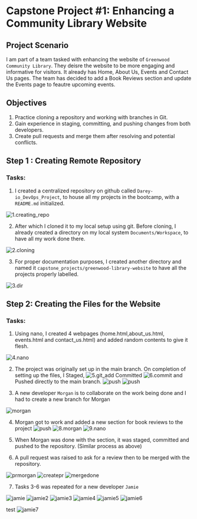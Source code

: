 # Capstone Project #1: Enhancing a Community Library Website

## Project Scenario

I am part of a team tasked with enhancing the website of `Greenwood Community Library`. They deisre the website to be more engaging and informative for visitors. It already has Home, About Us, Events and Contact Us pages. The team has decided to add a Book Reviews section and update the Events page to feautre upcoming events. 

## Objectives 
1. Practice cloning a repository and working with branches in Git.
2. Gain experience in staging, committing, and pushing changes from both developers.
3. Create pull requests and merge them after resolving and potential conflicts. 

## Step 1 : Creating Remote Repository 
### Tasks:
1. I created a centralized repository on github called `Darey-io_DevOps_Project`, to house all my projects in the bootcamp, with a `README.md` initialized. 

![1.creating_repo](./img/1.creating_repo.png)

2. After which I cloned it to my local setup using git. Before cloning, I already created a directory on my local system `Documents/Workspace`, to have all my work done there. 

![2.cloning](./img/2.cloning.png)

3. For proper documentation purposes, I created another directory  and named it `capstone_projects/greenwood-library-website` to have all the projects properly labelled. 

![3.dir](./img/4.dire.png)

## Step 2: Creating the Files for the Website

### Tasks:

1. Using nano, I created 4 webpages (home.html,about_us.html, events.html and contact_us.html) and added random contents to give it flesh. 

![4.nano](./img/6.nano.png)

2. The project was originally set up in the main branch. On completion of setting up the files, I 
Staged, 
![5.git_add](./img/5.git_add.png)
Committed
![6.commit](./img/7.commit.png) and 
Pushed directly to the main branch. 
![push](./img/8.push.png)
![push](./img/8.push.png)

3. A new developer `Morgan` is to collaborate on the work being done and I had to create a new branch for Morgan 

![morgan](./img/9.morgan_branch.png)

4. Morgan got to work and added a new section for book reviews to the project
![push](./img/8.push.png)
![8.morgan](./img/9.morgan_branch.png) ![9.nano](./img/10.morgan_nano.png)

5. When Morgan was done with the section, it was staged, committed and pushed to the repository. (Similar process as above)

6. A pull request was raised to ask for a review then to be merged with the repository.

![prmorgan](./img/12.prmorgan.png)
![createpr](./img/13.createpr.png)
![mergedone](./img/14.megeconfirm.png)

7. Tasks 3-6 was repeated for a new developer `Jamie`

![jamie](./img/15.jamiesbranch.png)
![jamie2](./img/16.jamiesmerge.png)
![jamie3](./img/17.jamiesfile.png)
![jamie4](./img/18.jsmirdstage.png)
![jamie5](./img/19.jamiescomit.png)
![jamie6](./img/20.jamiespush.png)

test 
![jamie7](./img/16.jamiesmerge.png)